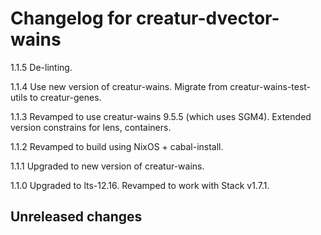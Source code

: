 # Changelog for creatur-dvector-wains

1.1.5 De-linting.

1.1.4 Use new version of creatur-wains.
      Migrate from creatur-wains-test-utils to creatur-genes.

1.1.3 Revamped to use creatur-wains 9.5.5 (which uses SGM4).
      Extended version constrains for lens, containers.

1.1.2 Revamped to build using NixOS + cabal-install.

1.1.1 Upgraded to new version of creatur-wains.

1.1.0 Upgraded to lts-12.16.
      Revamped to work with Stack v1.7.1.

## Unreleased changes
